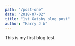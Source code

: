 ```yaml
---
path: "/post-one"
date: "2018-07-02"
title: "1st Gatsby blog post"
author: "Harry J W"
---
```


This is my first blog test.
